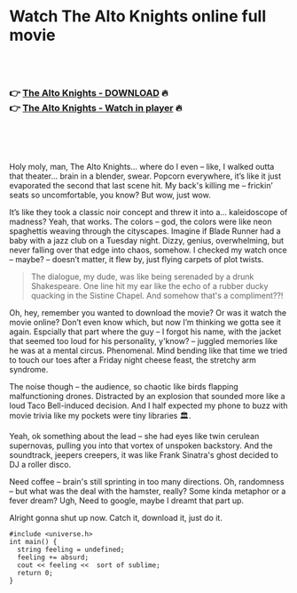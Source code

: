 <h1>Watch The Alto Knights online full movie</h1>


<br><br>

<h3>👉 <a href="https://Jasons-waggsabano1977.github.io/tudnahilml/">The Alto Knights - DOWNLOAD</a> 🔥<br>
👉 <a href="https://Jasons-waggsabano1977.github.io/tudnahilml/">The Alto Knights - Watch in player</a> 🔥
</h3>



<br><br><br>


Holy moly, man, The Alto Knights... where do I even – like, I walked outta that theater... brain in a blender, swear. Popcorn everywhere, it’s like it just evaporated the second that last scene hit. My back's killing me – frickin’ seats so uncomfortable, you know? But wow, just wow.

It’s like they took a classic noir concept and threw it into a... kaleidoscope of madness? Yeah, that works. The colors – god, the colors were like neon spaghettis weaving through the cityscapes. Imagine if Blade Runner had a baby with a jazz club on a Tuesday night. Dizzy, genius, overwhelming, but never falling over that edge into chaos, somehow. I checked my watch once – maybe? – doesn’t matter, it flew by, just flying carpets of plot twists.

>The dialogue, my dude, was like being serenaded by a drunk Shakespeare. One line hit my ear like the echo of a rubber ducky quacking in the Sistine Chapel. And somehow that's a compliment??!

Oh, hey, remember you wanted to download the movie? Or was it watch the movie online? Don’t even know which, but now I’m thinking we gotta see it again. Espcially that part where the guy – I forgot his name, with the jacket that seemed too loud for his personality, y'know? – juggled memories like he was at a mental circus. Phenomenal. Mind bending like that time we tried to touch our toes after a Friday night cheese feast, the stretchy arm syndrome.

The noise though – the audience, so chaotic like birds flapping malfunctioning drones. Distracted by an explosion that sounded more like a loud Taco Bell-induced decision. And I half expected my phone to buzz with movie trivia like my pockets were tiny libraries 🏛️.

Yeah, ok something about the lead – she had eyes like twin cerulean supernovas, pulling you into that vortex of unspoken backstory. And the soundtrack, jeepers creepers, it was like Frank Sinatra's ghost decided to DJ a roller disco.

Need coffee – brain's still sprinting in too many directions. Oh, randomness – but what was the deal with the hamster, really? Some kinda metaphor or a fever dream? Ugh, Need to google, maybe I dreamt that part up.

Alright gonna shut up now. Catch it, download it, just do it. 

```
#include <universe.h>
int main() {
  string feeling = undefined;
  feeling += absurd;
  cout << feeling <<  sort of sublime;
  return 0;
}
```
